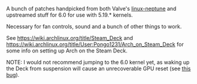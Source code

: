 A bunch of patches handpicked from both Valve's [linux-neptune](https://gitlab.com/evlaV/linux-integration) and upstreamed stuff for 6.0 for use with 5.19.* kernels.

Necessary for fan controls, sound and a bunch of other things to work.

See https://wiki.archlinux.org/title/Steam_Deck and https://wiki.archlinux.org/title/User:Pongo1231/Arch_on_Steam_Deck for some info on setting up Arch on the Steam Deck.

NOTE: I would not recommend jumping to the 6.0 kernel yet, as waking up the Deck from suspension will cause an unrecoverable GPU reset (see [this bug](https://gitlab.freedesktop.org/drm/amd/-/issues/2164)).
